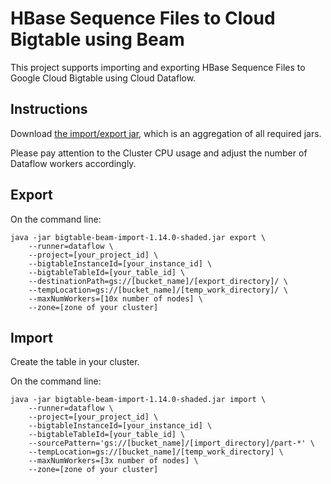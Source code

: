 # HBase Sequence Files to Cloud Bigtable using Beam

This project supports importing and exporting HBase Sequence Files to Google Cloud Bigtable using
Cloud Dataflow.

## Instructions
[//]: # ({x-version-update-start:bigtable-dataflow-parent:released})
Download [the import/export jar](http://search.maven.org/remotecontent?filepath=com/google/cloud/bigtable/bigtable-beam-import/1.14.0/bigtable-beam-import-1.14.0-shaded.jar), which is an aggregation of all required jars.

Please pay attention to the Cluster CPU usage and adjust the number of Dataflow workers accordingly.

## Export

On the command line:

```
java -jar bigtable-beam-import-1.14.0-shaded.jar export \
    --runner=dataflow \
    --project=[your_project_id] \
    --bigtableInstanceId=[your_instance_id] \
    --bigtableTableId=[your_table_id] \
    --destinationPath=gs://[bucket_name]/[export_directory]/ \
    --tempLocation=gs://[bucket_name]/[temp_work_directory]/ \
    --maxNumWorkers=[10x number of nodes] \
    --zone=[zone of your cluster]
```

## Import

Create the table in your cluster.

On the command line:

```
java -jar bigtable-beam-import-1.14.0-shaded.jar import \
    --runner=dataflow \
    --project=[your_project_id] \
    --bigtableInstanceId=[your_instance_id] \
    --bigtableTableId=[your_table_id] \
    --sourcePattern='gs://[bucket_name]/[import_directory]/part-*' \
    --tempLocation=gs://[bucket_name]/[temp_work_directory] \
    --maxNumWorkers=[3x number of nodes] \
    --zone=[zone of your cluster]
```
[//]: # ({x-version-update-end})